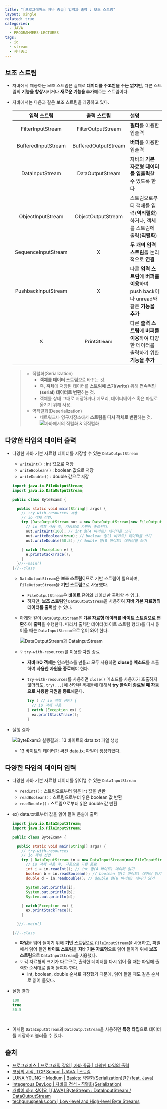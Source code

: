 ```yaml
---
title: "[프로그래머스 자바 중급] 입력과 출력 : 보조 스트림"
layout: single
related: true
categories:
  - JAVA
  - PROGRAMMERS-LECTURES
tags:
  - io
  - stream
  - 자바중급
---
```


## 보조 스트림
- 자바에서 제공하는 보조 스트림은 실제로 **데이터를 주고받을 수는 없지만**, 다른 스트림의 **기능을 향상**시키거나 **새로운 기능을 추가**해주는 스트림이다.

- 자바에서는 다음과 같은 보조 스트림을 제공하고 있다.

  | 입력 스트림 | 출력 스트림 | 설명 |
  |:----------:|:----------:|:-----|
  | FilterInputStream | FilterOutputStream | **필터**를 이용한 입출력 |
  | BufferedInputStream | BufferedOutputStream | **버퍼**를 이용한 입출력 |
  | DataInputStream | DataOutputStream | 자바의 **기본 자료형 데이터를 입출력**할 수 있도록 한다 |
  | ObjectInputStream | ObjectOutputStream | 스트림으로부터 객체를 입력(**역직렬화**)하거나, 객체를 스트림에 출력(**직렬화**) |
  | SequenceInputStream | X | **두 개의 입력 스트림**을 논리적으로 **연결** |
  | PushbackInputStream | X | 다른 **입력 스트림**에 **버퍼를 이용**하여 push back이나 unread와 같은 **기능을 추가** |
  | X | PrintStream | 다른 **출력 스트림**에 **버퍼를 이용**하여 다양한 데이터를 출력하기 위한 **기능을 추가** |
  
    >- 직렬화(Serialization)
    >    - **객체를 데이터 스트림으로** 바꾸는 것. 
    >    - 즉, **객체**에 저장된 데이터를 **스트림에 쓰기(write)** 위해 **연속적인(serial) 데이터로 변환**하는 것.
    >    - 객체를 상태 그대로 저장하거나 메모리, 데이터베이스 혹은 파일로 옮기기 위해 사용.
    >- 역직렬화(Deserialization)
    >    - 네트워크나 영구저장소에서 **스트림을 다시 객체로 변환**하는 것.
    >  ![자바에서의 직렬화 & 역직렬화](/assets/images/java/serialize_deserialize_java.png)

## 다양한 타입의 데이터 출력
- 다양한 자바 기본 자료형 데이터를 저장할 수 있는 `DataOutputStream`
  - `writeInt()` : int 값으로 저장
  - `writeBoolean()` : boolean 값으로 저장
  - `writeDouble()` : double 값으로 저장 

  ```java
  import java.io.FileOutputStream;
  import java.io.DataOutputStream;

  public class ByteExam3 {

    public static void main(String[] args) {
      // try-with-resources 사용
      // io 객체 선언.
      try (DataOutputStream out = new DataOutputStream(new FileOutputStream("data.txt"));) {
        // io 객체 사용 후, 자동으로 자원이 종료된다.
        out.writeInt(100); // int 형(4 바이트) 데이터를 쓰기
        out.writeBoolean(true); // boolean 형(1 바이트) 데이터를 쓰기
        out.writeDouble(50.5); // double 형(8 바이트) 데이터를 쓰기

      } catch (Exception e) {
        e.printStackTrace();
      }
    }//--main()
  }//--class
  ```
  - `DataOutputStream`은 **보조 스트림**이므로 기반 스트림이 필요하며, `FileOutputStream`을 **기반 스트림**으로 사용했다.
    -  `FileOutputStream`은 **바이트** 단위의 데이터만 출력할 수 있다.
      -  하지만, **보조 스트림**인 `DataOutputStream`을 사용하여 **자바 기본 자료형의 데이터를 출력**할 수 있다.
  - 아래와 같이 `DataOutputStream`은 **기본 자료형 데이터를 바이트 스트림으로 변환**하여 **출력**을 수행한다. 따라서 출력한 데이터(바이트 스트림 형태)를 다시 읽어올 때는 `DataInputStream`으로 읽어 와야 한다.

    ![DataOutputStream과 DataInputStream](/assets/images/java/datainputstream_dataoutputstream.png)

  - 💡 `try-with-resources`를 이용한 자원 종료
    - **자바 I/O 객체**는 인스턴스를 만들고 모두 사용하면 **close() 메소드**를 호출하여 **사용한 자원을 종료**해야 한다.
    - `try-with-resources`를 사용하면 `close()` 메소드를 사용자가 호출하지 않더라도, `try(...)`에 선언된 객체들에 대해서 **try 블럭이 종료될 때 자동으로 사용한 자원을 종료**해준다.

      ```java
      try ( // io 객체 선언) {
        // io 객체 사용
      } catch (Exception ex) {
        ex.printStackTrace();
      }
      ```
      
- 실행 결과

  ![ByteExam3 실행결과 : 13 바이트의 data.txt 파일 생성](/assets/images/java/byteexam3_result.png)
  
  - 13 바이트의 데이터가 써진 data.txt 파일이 생성되었다.

## 다양한 타입의 데이터 입력
- 다양한 자바 기본 자료형 데이터를 읽어낼 수 있는 `DataInputStream`
  - `readInt()` : 스트림으로부터 읽은 int 값을 반환
  - `readBoolean()` : 스트림으로부터 읽은 boolean 값 반환
  - `readDouble()` : 스트림으로부터 읽은 double 값 반환

- ex) data.txt로부터 값을 읽어 들여 콘솔에 출력

  ```java
  import java.io.DataInputStream;
  import java.io.FileInputStream;

  public class ByteExam4 {

    public static void main(String[] args) {
      // try-with-resources
      // io 객체 선언
      try ( DataInputStream in = new DataInputStream(new FileInputStream("data.txt")); ) {
        // io 객체 사용 후, 자동으로 자원 종료
        int i = in.readInt(); // int 형(4 바이트) 데이터 읽기
        boolean b = in.readBoolean(); // boolean 형(1 바이트) 데이터 읽기
        double d = in.readDouble(); // double 형(8 바이트) 데이터 읽기

        System.out.println(i);
        System.out.println(b);
        System.out.println(d);

      } catch(Exception ex) {
        ex.printStackTrace();
      }

    }//--main()

  }//--class
  ```
  - **파일**을 읽어 들이기 위해 **기반 스트림**으로 `FileInputStream`을 사용하고, 파일에서 읽어 들인 **바이트 스트림**을 **자바 기본 자료형**으로 읽어 들이기 위해 **보조 스트림**으로 `DataInputStream`을 사용했다.
  - 💡 각 자료형의 크기가 다르므로, 출력한 데이터를 다시 읽어 올 때는 파일에 출력한 순서대로 읽어 들여야 한다.
    - int, boolean, double 순서로 저장했기 때문에, 읽어 들일 때도 같은 순서로 읽어 들였다. 

- 실행 결과

  ```java
  100
  true
  50.5
  ```
  
<br/>

- 이처럼 `DataInputStream`과 `DataOutputStream`을 사용하면 **특정 타입**으로 데이터를 저장하고 불러올 수 있다.

## 출처
- [프로그래머스 \| 프로그래밍 강의 \| 자바 중급 \| 다양한 타입의 출력](https://programmers.co.kr/learn/courses/9/lessons/317#)
- [코딩의 시작, TCP School \| JAVA \| 스트림](https://www.tcpschool.com/java/java_io_stream)
- [LUNA Y0UNG – Medium \| Basics: 직렬화(Serialization)란? (feat. Java)](https://medium.com/@lunay0ung/basics-%EC%A7%81%EB%A0%AC%ED%99%94-serialization-%EB%9E%80-feat-java-2f3eb11e9a8)
- [Integerous DevLog \| 자바의 정석 - 직렬화(Serialization)](https://ryan-han.com/post/java/java-serialization/)
- [개발이 하고 싶어요 \| [JAVA] ByteStream : DataInputStream / DataOutputStream](https://hyeonstorage.tistory.com/239)
- [techguruspeaks.com \| Low-level and High-level Byte Streams](https://www.techguruspeaks.com/low-level-and-high-level-byte-streams/)
